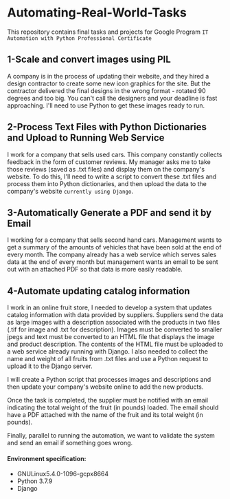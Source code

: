 # Automating-Real-World-Tasks
This repository contains final tasks and projects for Google Program `IT Automation with Python Professional Certificate`

## 1-Scale and convert images using PIL
A company is in the process of updating their website, and they hired a design contractor to create some new icon graphics for the site. But the contractor delivered the final designs in the wrong format - rotated 90 degrees and too big. You can't call the designers and your deadline is fast approaching. I'll need to use Python to get these images ready to run.

## 2-Process Text Files with Python Dictionaries and Upload to Running Web Service
I work for a company that sells used cars. This company constantly collects feedback in the form of customer reviews. My manager asks me to take those reviews (saved as .txt files) and display them on the company's website. To do this, I'll need to write a script to convert these .txt files and process them into Python dictionaries, and then upload the data to the company's website `currently using Django`.


## 3-Automatically Generate a PDF and send it by Email
I working for a company that sells second hand cars. Management wants to get a summary of the amounts of vehicles that have been sold at the end of every month. The company already has a web service which serves sales data at the end of every month but management wants an email to be sent out with an attached PDF so that data is more easily readable.


## 4-Automate updating catalog information
I work in an online fruit store, I needed to develop a system that updates catalog information with data provided by suppliers. Suppliers send the data as large images with a description associated with the products in two files (.tif for image and .txt for description). Images must be converted to smaller jpegs and text must be converted to an HTML file that displays the image and product description. The contents of the HTML file must be uploaded to a web service already running with Django. I also needed to collect the name and weight of all fruits from .txt files and use a Python request to upload it to the Django server.

I will create a Python script that processes images and descriptions and then update your company's website online to add the new products.

Once the task is completed, the supplier must be notified with an email indicating the total weight of the fruit (in pounds) loaded. The email should have a PDF attached with the name of the fruit and its total weight (in pounds).

Finally, parallel to running the automation, we want to validate the system and send an email if something goes wrong.

#### Environment specification:
- GNULinux5.4.0-1096-gcpx8664
- Python 3.7.9
- Django
